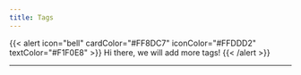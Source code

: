 ```yaml
---
title: Tags
---
```


{{< alert icon="bell" cardColor="#FF8DC7" iconColor="#FFDDD2" textColor="#F1F0E8" >}}
Hi there, we will add more tags!
{{< /alert >}}

---
